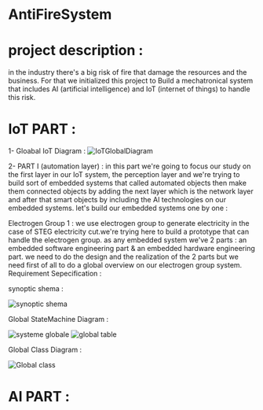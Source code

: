 # AntiFireSystem

# project description : 
in the industry there's a big risk of fire that damage the resources and the business. For that we initialized this project to Build a mechatronical system that includes AI (artificial intelligence) and IoT (internet of things) to handle this risk.

# IoT PART : 
  
1- Gloabal IoT Diagram :
![IoTGlobalDiagram](https://github.com/ssemsOfficial/antiFireSystem/assets/84194047/87046f49-a8b1-48dc-b498-d0ebad81a3bf)


2- PART I  (automation layer) : 
      in this part we're going to focus our study on the first layer in our IoT system, the perception layer and we're trying to build sort of embedded systems that called automated objects then make them connected objects by adding the next layer which is the network layer and after that smart objects by including the AI technologies on our embedded systems.
let's build our embedded systems one by one :

  Electrogen Group 1 :
        we use electrogen group to generate electricity in the case of STEG electricity cut.we're trying here to build a prototype that can handle the electrogen group.
        as any embedded system we've 2 parts : an embedded software engineering part & an embedded hardware engineering part. we need to do the design and the realization of the 2 parts
        but we need first of all to do a global overview on our electrogen group system.
  Requirement Sepecification :  
  
  
  synoptic shema :
  
  ![synoptic shema](https://github.com/ssemsOfficial/antiFireSystem/assets/84194047/0330c5d2-33b2-48bc-9994-64241e9d7929)

  Global StateMachine Diagram :
  
  ![systeme globale](https://github.com/ssemsOfficial/antiFireSystem/assets/84194047/d2cdd066-ffa9-4c2e-8ba2-a3ea30d6fed1)
  ![global table](https://github.com/ssemsOfficial/antiFireSystem/assets/84194047/22e9f2f3-be67-4d3e-9297-5c0c7cdd96a4)

  Global Class Diagram : 
  
  ![Global class](https://github.com/ssemsOfficial/antiFireSystem/assets/84194047/1ffcebb3-576b-48e6-bbf1-b80bfedd363a)

  

    
# AI PART :
